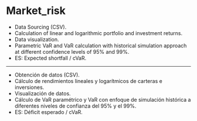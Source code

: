 # Market_risk

- Data Sourcing (CSV).
- Calculation of linear and logarithmic portfolio and investment returns.
- Data visualization.
- Parametric VaR and VaR calculation with historical simulation approach at different confidence levels of 95% and 99%.
- ES: Expected shortfall / cVaR.

------------------------------------

- Obtención de datos (CSV).
- Cálculo de rendimientos lineales y logarítmicos de carteras e inversiones.
- Visualización de datos.
- Cálculo de VaR paramétrico y VaR con enfoque de simulación histórica a diferentes niveles de confianza del 95% y el 99%.
- ES: Déficit esperado / cVaR.
